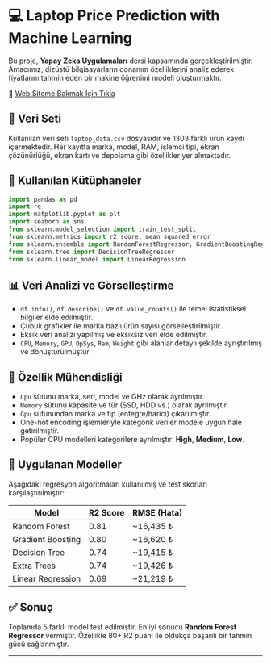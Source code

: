 # 💻 Laptop Price Prediction with Machine Learning

Bu proje, **Yapay Zeka Uygulamaları** dersi kapsamında gerçekleştirilmiştir. Amacımız, dizüstü bilgisayarların donanım özelliklerini analiz ederek fiyatlarını tahmin eden bir makine öğrenimi modeli oluşturmaktır.

🔗 [Web Siteme Bakmak İçin Tıkla](https://www.hakkiharmankaya.com/)

## 📂 Veri Seti

Kullanılan veri seti `laptop_data.csv` dosyasıdır ve 1303 farklı ürün kaydı içermektedir. Her kayıtta marka, model, RAM, işlemci tipi, ekran çözünürlüğü, ekran kartı ve depolama gibi özellikler yer almaktadır.

## 🔧 Kullanılan Kütüphaneler

```python
import pandas as pd
import re
import matplotlib.pyplot as plt
import seaborn as sns
from sklearn.model_selection import train_test_split
from sklearn.metrics import r2_score, mean_squared_error
from sklearn.ensemble import RandomForestRegressor, GradientBoostingRegressor, ExtraTreesRegressor
from sklearn.tree import DecisionTreeRegressor
from sklearn.linear_model import LinearRegression
```

## 📊 Veri Analizi ve Görselleştirme

- `df.info()`, `df.describe()` ve `df.value_counts()` ile temel istatistiksel bilgiler elde edilmiştir.
- Çubuk grafikler ile marka bazlı ürün sayısı görselleştirilmiştir.
- Eksik veri analizi yapılmış ve eksiksiz veri elde edilmiştir.
- `CPU`, `Memory`, `GPU`, `OpSys`, `Ram`, `Weight` gibi alanlar detaylı şekilde ayrıştırılmış ve dönüştürülmüştür.

## 🧠 Özellik Mühendisliği

- `Cpu` sütunu marka, seri, model ve GHz olarak ayrılmıştır.
- `Memory` sütunu kapasite ve tür (SSD, HDD vs.) olarak ayrılmıştır.
- `Gpu` sütunundan marka ve tip (entegre/harici) çıkarılmıştır.
- One-hot encoding işlemleriyle kategorik veriler modele uygun hale getirilmiştir.
- Popüler CPU modelleri kategorilere ayrılmıştır: **High**, **Medium**, **Low**.

## 🤖 Uygulanan Modeller

Aşağıdaki regresyon algoritmaları kullanılmış ve test skorları karşılaştırılmıştır:

| Model                    | R2 Score | RMSE (Hata)   |
|--------------------------|----------|---------------|
| Random Forest            | 0.81     | ~16,435 ₺     |
| Gradient Boosting        | 0.80     | ~16,620 ₺     |
| Decision Tree            | 0.74     | ~19,415 ₺     |
| Extra Trees              | 0.74     | ~19,426 ₺     |
| Linear Regression        | 0.69     | ~21,219 ₺     |

## ✅ Sonuç

Toplamda 5 farklı model test edilmiştir. En iyi sonucu **Random Forest Regressor** vermiştir. Özellikle 80+ R2 puanı ile oldukça başarılı bir tahmin gücü sağlanmıştır.

---


